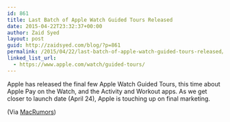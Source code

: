 ```yaml
---
id: 861
title: Last Batch of Apple Watch Guided Tours Released
date: 2015-04-22T23:32:37+00:00
author: Zaid Syed
layout: post
guid: http://zaidsyed.com/blog/?p=861
permalink: /2015/04/22/last-batch-of-apple-watch-guided-tours-released/
linked_list_url:
  - https://www.apple.com/watch/guided-tours/
---
```

Apple has released the final few Apple Watch Guided Tours, this time about Apple Pay on the Watch, and the Activity and Workout apps. As we get closer to launch date (April 24), Apple is touching up on final marketing.

(Via [MacRumors](http://www.macrumors.com/2015/04/22/apple-guided-tours-apple-pay-activity-workout/))